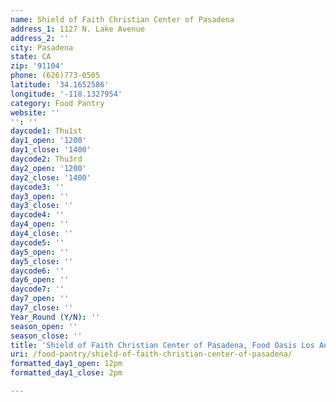 ```yaml
---
name: Shield of Faith Christian Center of Pasadena
address_1: 1127 N. Lake Avenue
address_2: ''
city: Pasadena
state: CA
zip: '91104'
phone: (626)773-0505
latitude: '34.1652586'
longitude: '-118.1327954'
category: Food Pantry
website: ''
'': ''
daycode1: Thu1st
day1_open: '1200'
day1_close: '1400'
daycode2: Thu3rd
day2_open: '1200'
day2_close: '1400'
daycode3: ''
day3_open: ''
day3_close: ''
daycode4: ''
day4_open: ''
day4_close: ''
daycode5: ''
day5_open: ''
day5_close: ''
daycode6: ''
day6_open: ''
daycode7: ''
day7_open: ''
day7_close: ''
Year_Round (Y/N): ''
season_open: ''
season_close: ''
title: 'Shield of Faith Christian Center of Pasadena, Food Oasis Los Angeles'
uri: /food-pantry/shield-of-faith-christian-center-of-pasadena/
formatted_day1_open: 12pm
formatted_day1_close: 2pm

---
```

